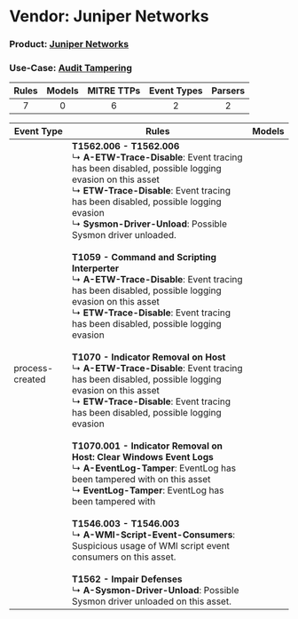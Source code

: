 Vendor: Juniper Networks
========================
### Product: [Juniper Networks](../ds_juniper_networks_juniper_networks.md)
### Use-Case: [Audit Tampering](../../../../UseCases/uc_audit_tampering.md)

| Rules | Models | MITRE TTPs | Event Types | Parsers |
|:-----:|:------:|:----------:|:-----------:|:-------:|
|   7   |   0    |     6      |      2      |    2    |

| Event Type      | Rules    | Models |
| ---- | ---- | ------ |
| process-created | <b>T1562.006 - T1562.006</b><br> ↳ <b>A-ETW-Trace-Disable</b>: Event tracing has been disabled, possible logging evasion on this asset<br> ↳ <b>ETW-Trace-Disable</b>: Event tracing has been disabled, possible logging evasion<br> ↳ <b>Sysmon-Driver-Unload</b>: Possible Sysmon driver unloaded.<br><br><b>T1059 - Command and Scripting Interperter</b><br> ↳ <b>A-ETW-Trace-Disable</b>: Event tracing has been disabled, possible logging evasion on this asset<br> ↳ <b>ETW-Trace-Disable</b>: Event tracing has been disabled, possible logging evasion<br><br><b>T1070 - Indicator Removal on Host</b><br> ↳ <b>A-ETW-Trace-Disable</b>: Event tracing has been disabled, possible logging evasion on this asset<br> ↳ <b>ETW-Trace-Disable</b>: Event tracing has been disabled, possible logging evasion<br><br><b>T1070.001 - Indicator Removal on Host: Clear Windows Event Logs</b><br> ↳ <b>A-EventLog-Tamper</b>: EventLog has been tampered with on this asset<br> ↳ <b>EventLog-Tamper</b>: EventLog has been tampered with<br><br><b>T1546.003 - T1546.003</b><br> ↳ <b>A-WMI-Script-Event-Consumers</b>: Suspicious usage of WMI script event consumers on this asset.<br><br><b>T1562 - Impair Defenses</b><br> ↳ <b>A-Sysmon-Driver-Unload</b>: Possible Sysmon driver unloaded on this asset. |        |